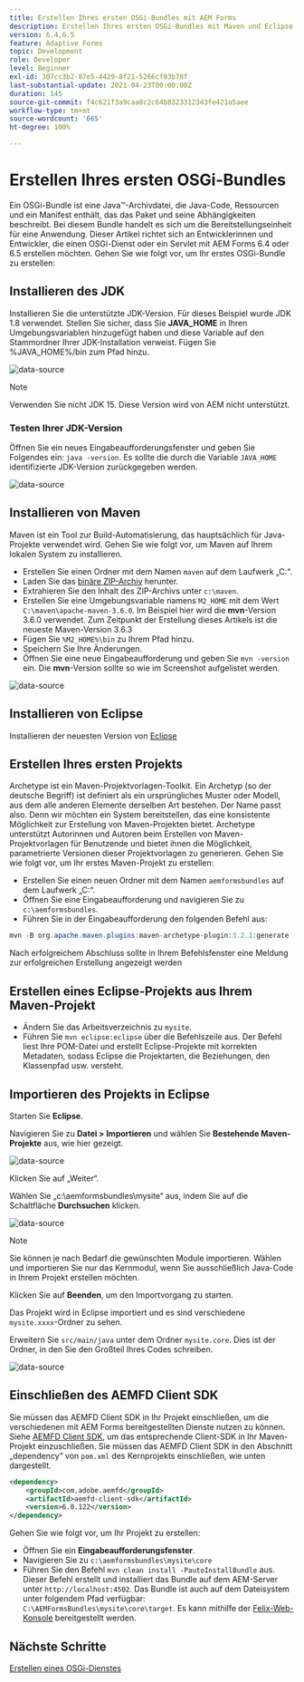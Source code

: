 ```yaml
---
title: Erstellen Ihres ersten OSGi-Bundles mit AEM Forms
description: Erstellen Ihres ersten OSGi-Bundles mit Maven und Eclipse
version: 6.4,6.5
feature: Adaptive Forms
topic: Development
role: Developer
level: Beginner
exl-id: 307cc3b2-87e5-4429-8f21-5266cf03b78f
last-substantial-update: 2021-04-23T00:00:00Z
duration: 145
source-git-commit: f4c621f3a9caa8c2c64b8323312343fe421a5aee
workflow-type: tm+mt
source-wordcount: '665'
ht-degree: 100%

---
```


# Erstellen Ihres ersten OSGi-Bundles

Ein OSGi-Bundle ist eine Java™-Archivdatei, die Java-Code, Ressourcen und ein Manifest enthält, das das Paket und seine Abhängigkeiten beschreibt. Bei diesem Bundle handelt es sich um die Bereitstellungseinheit für eine Anwendung. Dieser Artikel richtet sich an Entwicklerinnen und Entwickler, die einen OSGi-Dienst oder ein Servlet mit AEM Forms 6.4 oder 6.5 erstellen möchten. Gehen Sie wie folgt vor, um Ihr erstes OSGi-Bundle zu erstellen:


## Installieren des JDK 

Installieren Sie die unterstützte JDK-Version. Für dieses Beispiel wurde JDK 1.8 verwendet. Stellen Sie sicher, dass Sie **JAVA_HOME** in Ihren Umgebungsvariablen hinzugefügt haben und diese Variable auf den Stammordner Ihrer JDK-Installation verweist.
Fügen Sie %JAVA_HOME%/bin zum Pfad hinzu.

![data-source](assets/java-home.JPG)

>[!NOTE]
> Verwenden Sie nicht JDK 15. Diese Version wird von AEM nicht unterstützt.

### Testen Ihrer JDK-Version

Öffnen Sie ein neues Eingabeaufforderungsfenster und geben Sie Folgendes ein: `java -version`. Es sollte die durch die Variable `JAVA_HOME` identifizierte JDK-Version zurückgegeben werden.

![data-source](assets/java-version.JPG)

## Installieren von Maven

Maven ist ein Tool zur Build-Automatisierung, das hauptsächlich für Java-Projekte verwendet wird. Gehen Sie wie folgt vor, um Maven auf Ihrem lokalen System zu installieren.

* Erstellen Sie einen Ordner mit dem Namen `maven` auf dem Laufwerk „C:“.
* Laden Sie das [binäre ZIP-Archiv](https://maven.apache.org/download.cgi) herunter.
* Extrahieren Sie den Inhalt des ZIP-Archivs unter `c:\maven`.
* Erstellen Sie eine Umgebungsvariable namens `M2_HOME` mit dem Wert `C:\maven\apache-maven-3.6.0`. Im Beispiel hier wird die **mvn**-Version 3.6.0 verwendet. Zum Zeitpunkt der Erstellung dieses Artikels ist die neueste Maven-Version 3.6.3
* Fügen Sie `%M2_HOME%\bin` zu Ihrem Pfad hinzu.
* Speichern Sie Ihre Änderungen.
* Öffnen Sie eine neue Eingabeaufforderung und geben Sie `mvn -version` ein. Die **mvn**-Version sollte so wie im Screenshot aufgelistet werden.

![data-source](assets/mvn-version.JPG)


## Installieren von Eclipse

Installieren der neuesten Version von [Eclipse](https://www.eclipse.org/downloads/)

## Erstellen Ihres ersten Projekts

Archetype ist ein Maven-Projektvorlagen-Toolkit. Ein Archetyp (so der deutsche Begriff) ist definiert als ein ursprüngliches Muster oder Modell, aus dem alle anderen Elemente derselben Art bestehen. Der Name passt also. Denn wir möchten ein System bereitstellen, das eine konsistente Möglichkeit zur Erstellung von Maven-Projekten bietet. Archetype unterstützt Autorinnen und Autoren beim Erstellen von Maven-Projektvorlagen für Benutzende und bietet ihnen die Möglichkeit, parametrierte Versionen dieser Projektvorlagen zu generieren.
Gehen Sie wie folgt vor, um Ihr erstes Maven-Projekt zu erstellen:

* Erstellen Sie einen neuen Ordner mit dem Namen `aemformsbundles` auf dem Laufwerk „C:“.
* Öffnen Sie eine Eingabeaufforderung und navigieren Sie zu `c:\aemformsbundles`.
* Führen Sie in der Eingabeaufforderung den folgenden Befehl aus:

```java
mvn -B org.apache.maven.plugins:maven-archetype-plugin:3.2.1:generate -D archetypeGroupId=com.adobe.aem -D archetypeArtifactId=aem-project-archetype -D archetypeVersion=36 -D appTitle="My Site" -D appId="mysite" -D groupId="com.mysite" -D aemVersion=6.5.13
```

Nach erfolgreichem Abschluss sollte in Ihrem Befehlsfenster eine Meldung zur erfolgreichen Erstellung angezeigt werden

## Erstellen eines Eclipse-Projekts aus Ihrem Maven-Projekt

* Ändern Sie das Arbeitsverzeichnis zu `mysite`.
* Führen Sie `mvn eclipse:eclipse` über die Befehlszeile aus. Der Befehl liest Ihre POM-Datei und erstellt Eclipse-Projekte mit korrekten Metadaten, sodass Eclipse die Projektarten, die Beziehungen, den Klassenpfad usw. versteht.

## Importieren des Projekts in Eclipse

Starten Sie **Eclipse**.

Navigieren Sie zu **Datei > Importieren** und wählen Sie **Bestehende Maven-Projekte** aus, wie hier gezeigt.

![data-source](assets/import-mvn-project.JPG)

Klicken Sie auf „Weiter“.

Wählen Sie „c:\aemformsbundles\mysite“ aus, indem Sie auf die Schaltfläche **Durchsuchen** klicken.

![data-source](assets/mysite-eclipse-project.png)

>[!NOTE]
>Sie können je nach Bedarf die gewünschten Module importieren. Wählen und importieren Sie nur das Kernmodul, wenn Sie ausschließlich Java-Code in Ihrem Projekt erstellen möchten.

Klicken Sie auf **Beenden**, um den Importvorgang zu starten.

Das Projekt wird in Eclipse importiert und es sind verschiedene `mysite.xxxx`-Ordner zu sehen.

Erweitern Sie `src/main/java` unter dem Ordner `mysite.core`. Dies ist der Ordner, in den Sie den Großteil Ihres Codes schreiben.

![data-source](assets/mysite-core-project.png)

## Einschließen des AEMFD Client SDK

Sie müssen das AEMFD Client SDK in Ihr Projekt einschließen, um die verschiedenen mit AEM Forms bereitgestellten Dienste nutzen zu können. Siehe [AEMFD Client SDK](https://mvnrepository.com/artifact/com.adobe.aemfd/aemfd-client-sdk), um das entsprechende Client-SDK in Ihr Maven-Projekt einzuschließen. Sie müssen das AEMFD Client SDK in den Abschnitt „dependency“ von `pom.xml` des Kernprojekts einschließen, wie unten dargestellt.

```xml
<dependency>
    <groupId>com.adobe.aemfd</groupId>
    <artifactId>aemfd-client-sdk</artifactId>
    <version>6.0.122</version>
</dependency>
```

Gehen Sie wie folgt vor, um Ihr Projekt zu erstellen:

* Öffnen Sie ein **Eingabeaufforderungsfenster**.
* Navigieren Sie zu `c:\aemformsbundles\mysite\core`
* Führen Sie den Befehl `mvn clean install -PautoInstallBundle` aus.
Dieser Befehl erstellt und installiert das Bundle auf dem AEM-Server unter `http://localhost:4502`. Das Bundle ist auch auf dem Dateisystem unter folgendem Pfad verfügbar:
  `C:\AEMFormsBundles\mysite\core\target`. Es kann mithilfe der [Felix-Web-Konsole](http://localhost:4502/system/console/bundles) bereitgestellt werden.

## Nächste Schritte

[Erstellen eines OSGi-Dienstes](./create-osgi-service.md)

